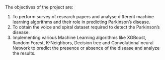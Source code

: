 The objectives of the project are:
1.	To perform survey of research papers and analyse different machine learning algorithms and their role in predicting Parkinson’s disease.
2.	To obtain the voice and spiral dataset required to detect the Parkinson’s disease.
3.	Implementing various Machine Learning algorithms like XGBoost, Random Forest, K-Neighbors, Decision tree and Convolutional neural Network to predict the presence or absence of the disease and analyze the results.

